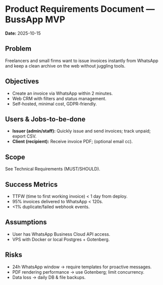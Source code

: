 # Product Requirements Document — BussApp MVP
**Date:** 2025-10-15

## Problem
Freelancers and small firms want to issue invoices instantly from WhatsApp and keep a clean archive on the web without juggling tools.

## Objectives
- Create an invoice via WhatsApp within 2 minutes.
- Web CRM with filters and status management.
- Self-hosted, minimal cost, GDPR-friendly.

## Users & Jobs-to-be-done
- **Issuer (admin/staff):** Quickly issue and send invoices; track unpaid; export CSV.
- **Client (recipient):** Receive invoice PDF; (optional email cc).

## Scope
See Technical Requirements (MUST/SHOULD).

## Success Metrics
- TTFW (time to first working invoice) < 1 day from deploy.
- 95% invoices delivered to WhatsApp < 120s.
- <1% duplicate/failed webhook events.

## Assumptions
- User has WhatsApp Business Cloud API access.
- VPS with Docker or local Postgres + Gotenberg.

## Risks
- 24h WhatsApp window → require templates for proactive messages.
- PDF rendering performance → use Gotenberg; limit concurrency.
- Data loss → daily DB & file backups.

